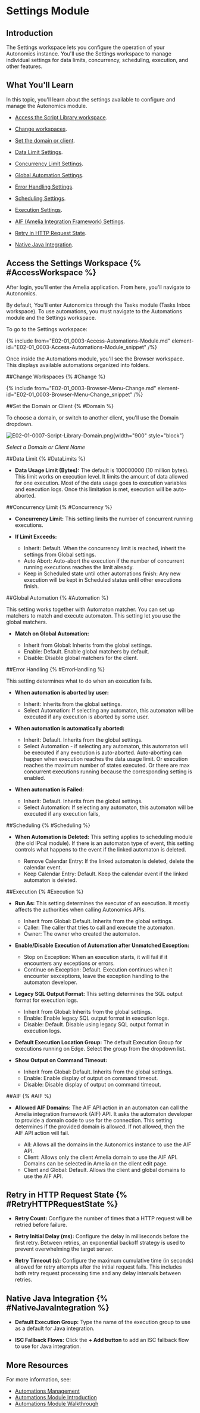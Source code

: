 

# Settings Module

## Introduction

The Settings workspace lets you configure the operation of your Autonomics instance. You'll use the Settings workspace to manage individual settings for data limits, concurrency, scheduling, execution, and other features.

## What You'll Learn

In this topic, you'll learn about the settings available to configure and manage the Autonomics module.

* [Access the Script Library workspace](#AccessWorkspace).

* [Change workspaces](#Change).

* [Set the domain or client](#Domain).

* [Data Limit Settings](#DataLimits).

* [Concurrency Limit Settings](#Concurrency).

* [Global Automation Settings](#Automation).

* [Error Handling Settings](#ErrorHandling).

* [Scheduling Settings](#Scheduling).

* [Execution Settings](#Execution).

* [AIF (Amelia Integration Framework) Settings](#AIF).

* [Retry in HTTP Request State](#RetryHTTPRequestState).

* [Native Java Integration](#NativeJavaIntegration).

## Access the Settings Workspace {% #AccessWorkspace %}

After login, you'll enter the Amelia application. From here, you'll navigate to Autonomics.

By default, You'll enter Autonomics through the Tasks module (Tasks Inbox workspace). To use automations, you must navigate to the Automations module and the Settings workspace.

To go to the Settings workspace:

{% include from="E02-01_0003-Access-Automations-Module.md" element-id="E02-01_0003-Access-Automations-Module_snippet" /%}

Once inside the Automations module, you'll see the Browser workspace. This displays available automations organized into folders.

##Change Workspaces {% #Change %}

{% include from="E02-01_0003-Browser-Menu-Change.md" element-id="E02-01_0003-Browser-Menu-Change_snippet" /%}

##Set the Domain or Client {% #Domain %}

To choose a domain, or switch to another client, you'll use the Domain dropdown.

![E02-01-0007-Script-Library-Domain.png](E02-01-0007-Script-Library-Domain.png){width="900" style="block"}

*Select a Domain or Client Name*

##Data Limit {% #DataLimits %}

* **Data Usage Limit (Bytes):** The default is 100000000 (10 million bytes). This limit works on execution level. It limits the amount of data allowed for one execution. Most of the data usage goes to execution variables and execution logs. Once this limitation is met, execution will be auto-aborted.


##Concurrency Limit {% #Concurrency %}

* **Concurrency Limit:** This setting limits the number of concurrent running executions.


* **If Limit Exceeds:**

  * Inherit: Default. When the concurrency limit is reached, inherit the settings from Global settings.
  * Auto Abort: Auto-abort the execution if the number of concurrent running executions reaches the limit already.
  * Keep in Scheduled state until other automations finish:  Any new execution will be kept in Scheduled status until other executions finish.

##Global Automation {% #Automation %}

This setting works together with Automaton matcher. You can set up matchers to match and execute automaton. This setting let you use the global matchers.

* **Match on Global Automation:** 

  * Inherit from Global:  Inherits from the global settings.
  * Enable: Default. Enable global matchers by default.
  * Disable: Disable global matchers for the client.

##Error Handling {% #ErrorHandling %}

This setting determines what to do when an execution fails.

* **When automation is aborted by user:** 

  * Inherit: Inherits from the global settings.
  * Select Automation: If selecting any automaton, this automaton will be executed if any execution is aborted by some user.

* **When automation is automatically aborted:** 

  * Inherit: Default. Inherits from the global settings.
  * Select Automation - if selecting any automaton, this automaton will be executed if any execution is auto-aborted. Auto-aborting can happen when execution reaches the data usage limit. Or execution reaches the maximum number of states executed. Or there are max concurrent executions running because the corresponding setting is enabled.

* **When automation is Failed:**

  * Inherit: Default. Inherits from the global settings.
  * Select Automation: If selecting any automaton, this automaton will be executed if any execution fails,

##Scheduling {% #Scheduling %}

* **When Automation is Deleted:** This setting applies to scheduling module (the old IPcal module). If there is an automaton type of event, this setting controls what happens to the event if the linked automaton is deleted.

  * Remove Calendar Entry: If the linked automaton is deleted, delete the calendar event.
  * Keep Calendar Entry: Default. Keep the calendar event if the linked automaton is deleted.

##Execution {% #Execution %}

* **Run As:** This setting determines the executor of an execution. It mostly affects the authorities when calling Autonomics APIs.

  * Inherit from Global: Default. Inherits from the global settings.
  * Caller: The caller that tries to call and execute the automaton.
  * Owner: The owner who created the automaton.

* **Enable/Disable Execution of Automation after Unmatched Exception:** 

  * Stop on Exception: When an execution starts, it will fail if it encounters any exceptions or errors.
  * Continue on Exception: Default. Execution continues when it encounter sexceptions, leave the exception handling to the automaton developer.

* **Legacy SQL Output Format:** This setting determines the SQL output format for execution logs.

  * Inherit from Global: Inherits from the global settings.
  * Enable: Enable legacy SQL output format in execution logs.
  * Disable: Default. Disable using legacy SQL output format in execution logs.

* **Default Execution Location Group:** The default Execution Group for executions running on Edge. Select the group from the dropdown list.

* **Show Output on Command Timeout:** 

  * Inherit from Global: Default. Inherits from the global settings.
  * Enable: Enable display of output on command timeout.
  * Disable: Disable  display of output on command timeout.


##AIF {% #AIF %}

* **Allowed AIF Domains:** The AIF API action in an automaton can call the Amelia integration framework (AIF) API. It asks the automaton developer to provide a domain code to use for the connection. This setting determines if the provided domain is allowed. If not allowed, then the AIF API action will fail.

  * All: Allows all the domains in the Autonomics instance to use the AIF API.
  * Client: Allows only the client Amelia domain to use the AIF API. Domains can be selected in Amelia on the client edit page.
  * Client and Global: Default. Allows the client and global domains to use the AIF API.


## Retry in HTTP Request State {% #RetryHTTPRequestState %}

* **Retry Count:** Configure the number of times that a HTTP request will be retried before failure.

* **Retry Initial Delay (ms):** Configure the delay in milliseconds before the first retry. Between retries, an exponential backoff strategy is used to prevent overwhelming the target server.

* **Retry Timeout (s):** Configure the maximum cumulative time (in seconds) allowed for retry attempts after the initial request fails. This includes both retry request processing time and any delay intervals between retries.


## Native Java Integration {% #NativeJavaIntegration %}

* **Default Execution Group:** Type the name of the execution group to use as a default for Java integration.

* **ISC Fallback Flows:** Click the **+ Add button** to add an ISC fallback flow to use for Java integration.


## More Resources

For more information, see:

* [Automations Management](E02-01_0004-Automations-Mgmnt.md)
* [Automations Module Introduction](E02-01_0002-Automations-Mod-Intro.md)
* [Automations Module Walkthrough](E02-01_0003-Automations-Mod-Walk.md)

